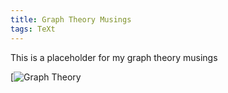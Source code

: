 ```yaml
---
title: Graph Theory Musings
tags: TeXt
---
```


This is a placeholder for my graph theory musings

[![Graph Theory](https://en.wikipedia.org/wiki/Graph_theory)


